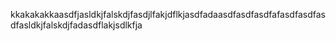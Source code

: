 kkakakakkaasdfjasldkjfalskdjfasdjlfakjdflkjasdfadaasdfasdfasdfafasdfasdfasdfasldkjfalskdjfadasdflakjsdlkfja